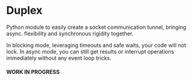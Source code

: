 # Duplex
Python module to easily create a socket communication tunnel, bringing async. flexibility and synchronous rigidity together.

In blocking mode, leveraging timeouts and safe waits, your code will not lock.
In async mode, you can still get results or interrupt operations immediately without any event loop tricks.

#### WORK IN PROGRESS

